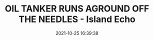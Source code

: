 ---
"title": "OIL TANKER RUNS AGROUND OFF THE NEEDLES - Island Echo"
"date": "2021-10-25 16:39:38"
"feed_name": "GOOGLENEWSDRILLING"
"feed_website": "https://news.google.com/search?q=drilling%2Bincident&hl=en-US&gl=US&ceid=US:en"
"feed_rss": "https://news.google.com/rss/search?q=drilling%2Bincident&hl=en-US&gl=US&ceid=US:en"
"link": "https://www.islandecho.co.uk/oil-tanker-runs-aground-off-the-needles/"
"source": "{'href': 'https://www.islandecho.co.uk', 'title': 'Island Echo'}"
"file": "_posts/2021-1-1-d6ee7027e1efb4d85bbf35d079eba81bafe0e9c4.md"
"accident": "1"
"drilling": "0"
"dead": "0"
"injured": "0"
"arrested": "0"
"place": "unknown place"
"where": "unknown site"
"causes": "unknown"
"place_uri": "unknown place"
---